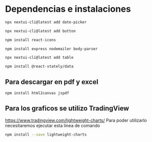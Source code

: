 # Dependencias e instalaciones


```bash
npx nextui-cli@latest add date-picker

npx nextui-cli@latest add button

npm install react-icons

npm install express nodemailer body-parser

npx nextui-cli@latest add table

npm install @react-stately/data

```

## Para descargar en pdf y excel
```bash
npm install html2canvas jspdf
```

## Para los graficos se utilizo TradingView
https://www.tradingview.com/lightweight-charts/
Para poder utilizarlo necesitaremos ejecutar esta linea de comando

```bash
npm install --save lightweight-charts
```